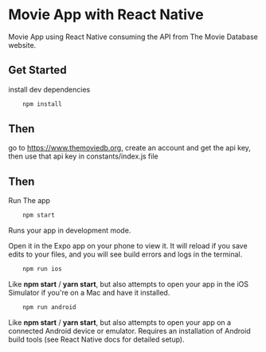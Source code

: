# Movie App with React Native
Movie App using React Native consuming the API from The Movie Database website.

## Get Started
install dev dependencies
```bash
    npm install
```
## Then
go to https://www.themoviedb.org, create an account and get the api key, then use that api key in constants/index.js file

## Then
Run The app
```bash
    npm start
```
Runs your app in development mode.

Open it in the Expo app on your phone to view it. It will reload if you save edits to your files, and you will see build errors and logs in the terminal.

```bash
    npm run ios
```
Like **npm start** / **yarn start**, but also attempts to open your app in the iOS Simulator if you're on a Mac and have it installed.

```bash
    npm run android
```
Like **npm start** / **yarn start**, but also attempts to open your app on a connected Android device or emulator. Requires an installation of Android build tools (see React Native docs for detailed setup).